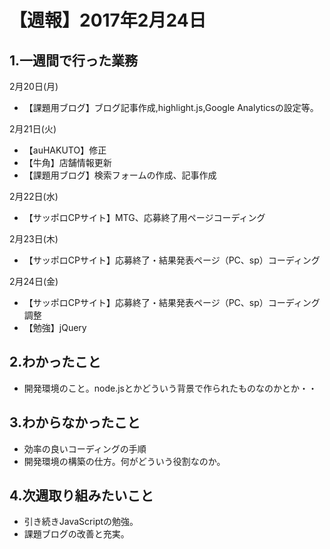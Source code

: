 # 【週報】2017年2月24日

## 1.一週間で行った業務

2月20日(月)
- 【課題用ブログ】ブログ記事作成,highlight.js,Google Analyticsの設定等。

2月21日(火)
- 【auHAKUTO】修正
- 【牛角】店舗情報更新
- 【課題用ブログ】検索フォームの作成、記事作成

2月22日(水)
- 【サッポロCPサイト】MTG、応募終了用ページコーディング

2月23日(木)
- 【サッポロCPサイト】応募終了・結果発表ページ（PC、sp）コーディング

2月24日(金)
- 【サッポロCPサイト】応募終了・結果発表ページ（PC、sp）コーディング調整
- 【勉強】jQuery


## 2.わかったこと
- 開発環境のこと。node.jsとかどういう背景で作られたものなのかとか・・

## 3.わからなかったこと
- 効率の良いコーディングの手順
- 開発環境の構築の仕方。何がどういう役割なのか。

## 4.次週取り組みたいこと
- 引き続きJavaScriptの勉強。
- 課題ブログの改善と充実。
